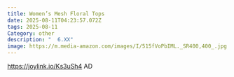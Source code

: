 ```yaml
---
title: Women’s Mesh Floral Tops
date: 2025-08-11T04:23:57.072Z
tags: 2025-08-11
Category: other
description: "  6.XX"
image: https://m.media-amazon.com/images/I/515fVoPbIML._SR400,400_.jpg
---
```

https://joylink.io/Ks3uSh4    AD